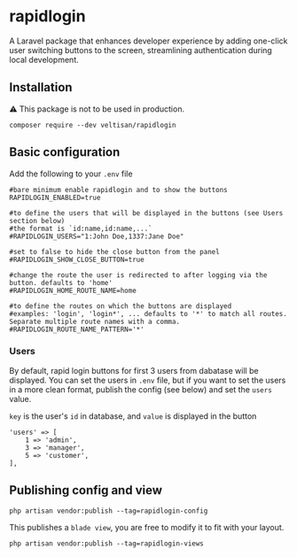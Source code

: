 # rapidlogin
A Laravel package that enhances developer experience by adding one-click user switching buttons to the screen, streamlining authentication during local development.

## Installation
⚠️ This package is not to be used in production.
```
composer require --dev veltisan/rapidlogin
```

## Basic configuration
Add the following to your `.env` file
```
#bare minimum enable rapidlogin and to show the buttons
RAPIDLOGIN_ENABLED=true

#to define the users that will be displayed in the buttons (see Users section below)
#the format is `id:name,id:name,...`
#RAPIDLOGIN_USERS="1:John Doe,1337:Jane Doe"

#set to false to hide the close button from the panel
#RAPIDLOGIN_SHOW_CLOSE_BUTTON=true

#change the route the user is redirected to after logging via the button. defaults to 'home'
#RAPIDLOGIN_HOME_ROUTE_NAME=home

#to define the routes on which the buttons are displayed
#examples: 'login', 'login*', ... defaults to '*' to match all routes. Separate multiple route names with a comma.
#RAPIDLOGIN_ROUTE_NAME_PATTERN='*'
```

### Users
By default, rapid login buttons for first 3 users from dabatase will be displayed.
You can set the users in `.env` file, but if you want to set the users in a more clean format, publish the config (see below) and set the `users` value.

`key` is the user's `id` in database, and `value` is displayed in the button

```
'users' => [
    1 => 'admin',
    3 => 'manager',
    5 => 'customer',
],
```

## Publishing config and view
```
php artisan vendor:publish --tag=rapidlogin-config
```

This publishes a `blade view`, you are free to modify it to fit with your layout.
```
php artisan vendor:publish --tag=rapidlogin-views
```


